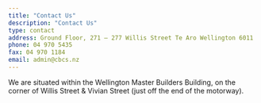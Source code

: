 ```yaml
---
title: "Contact Us"
description: "Contact Us"
type: contact
address: Ground Floor, 271 – 277 Willis Street Te Aro Wellington 6011
phone: 04 970 5435
fax: 04 970 1184
email: admin@cbcs.nz
---
```


We are situated within the Wellington Master Builders Building, on the corner of Willis Street & Vivian Street (just off the end of the motorway).
